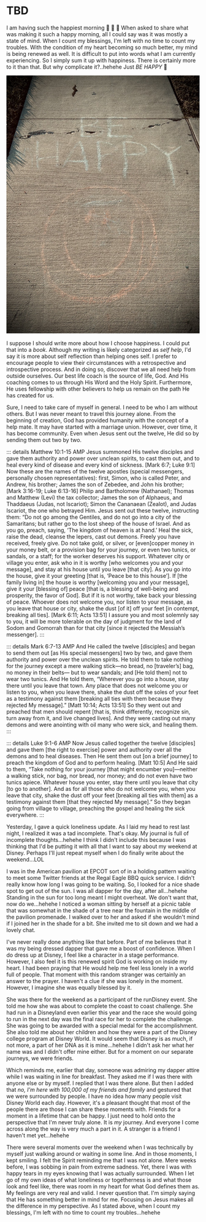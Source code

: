 # TBD

I am having such the happiest morning :face_holding_back_tears: :face_holding_back_tears: :face_holding_back_tears: When asked to share what was making it such a happy morning, all I could say was it was mostly a state of mind. When I count my blessings, I'm left with no time to count my troubles. With the condition of my heart becoming so much better, my mind is being renewed as well. It is difficult to put into words what I am currently experiencing. So I simply sum it up with happiness. There is certainly more to it than that. But why complicate it?..hehehe Just *BE HAPPY* :slightly_smiling_face:

![Chalk drawing with a smiling face and the words says be happy ](./img/IMG_6067.jpeg)

I suppose I should write more about how I choose happiness. I could put that into a *book*. Although my writing is likely categorized as *self help*, I'd say it is more about self reflection than helping ones self. I prefer to encourage people to view their circumstances with a retrospective and introspective process. And in doing so, discover that we all need help from outside ourselves. Our best life coach is the source of life, God. And His coaching comes to us through His Word and the Holy Spirit. Furthermore, He uses fellowship with other believers to help us remain on the path He has created for us.

Sure, I need to take care of myself in general. I need to be who I am without others. But I was never meant to travel this journey alone. From the beginning of creation, God has provided humanity with the concept of a help mate. It may have started with a marriage union. However, over time, it has become community. Even when Jesus sent out the twelve, He did so by sending them out two by two.

::: details Matthew 10:1-15 AMP
Jesus summoned His twelve disciples and gave them authority and power over unclean spirits, to cast them out, and to heal every kind of disease and every kind of sickness. [Mark 6:7; Luke 9:1] Now these are the names of the twelve apostles (special messengers, personally chosen representatives): first, Simon, who is called Peter, and Andrew, his brother; James the son of Zebedee, and John his brother; [Mark 3:16-19; Luke 6:13-16] Philip and Bartholomew (Nathanael); Thomas and Matthew (Levi) the tax collector; James the son of Alphaeus, and Thaddaeus (Judas, not Iscariot); Simon the Cananaean (Zealot), and Judas Iscariot, the one who betrayed Him. Jesus sent out these twelve, instructing them: “Do not go among the Gentiles, and do not go into a city of the Samaritans; but rather go to the lost sheep of the house of Israel. And as you go, preach, saying, ‘The kingdom of heaven is at hand.’ Heal the sick, raise the dead, cleanse the lepers, cast out demons. Freely you have received, freely give. Do not take gold, or silver, or [even]copper money in your money belt, or a provision bag for your journey, or even two tunics, or sandals, or a staff; for the worker deserves his support. Whatever city or village you enter, ask who in it is worthy [who welcomes you and your message], and stay at his house until you leave [that city]. As you go into the house, give it your greeting [that is, ‘Peace be to this house’]. If [the family living in] the house is worthy [welcoming you and your message], give it your [blessing of] peace [that is, a blessing of well-being and prosperity, the favor of God]. But if it is not worthy, take back your blessing of peace. Whoever does not welcome you, nor listen to your message, as you leave that house or city, shake the dust [of it] off your feet [in contempt, breaking all ties]. [Mark 6:11; Acts 13:51] I assure you and most solemnly say to you, it will be more tolerable on the day of judgment for the land of Sodom and Gomorrah than for that city [since it rejected the Messiah’s messenger].
:::

::: details Mark 6:7-13 AMP
And He called the twelve [disciples] and began to send them out [as His special messengers] two by two, and gave them authority and power over the unclean spirits. He told them to take nothing for the journey except a mere walking stick—no bread, no [traveler’s] bag, no money in their belts— but to wear sandals; and [He told them] not to wear two tunics. And He told them, “Wherever you go into a house, stay there until you leave that town. Any place that does not welcome you or listen to you, when you leave there, shake the dust off the soles of your feet as a testimony against them [breaking all ties with them because they rejected My message].” [Matt 10:14; Acts 13:51] So they went out and preached that men should repent [that is, think differently, recognize sin, turn away from it, and live changed lives]. And they were casting out many demons and were anointing with oil many who were sick, and healing them.
:::

::: details Luke 9:1-6 AMP
Now Jesus called together the twelve [disciples] and gave them [the right to exercise] power and authority over all the demons and to heal diseases. Then He sent them out [on a brief journey] to preach the kingdom of God and to perform healing. [Matt 10:5] And He said to them, “Take nothing for your journey [that might encumber you]—neither a walking stick, nor bag, nor bread, nor money; and do not even have two tunics apiece. Whatever house you enter, stay there until you leave that city [to go to another]. And as for all those who do not welcome you, when you leave that city, shake the dust off your feet [breaking all ties with them] as a testimony against them [that they rejected My message].” So they began going from village to village, preaching the gospel and healing the sick everywhere.
:::

Yesterday, I gave a quick loneliness update. As I laid my head to rest last night, I realized it was a tad incomplete. That's okay. My journal is full of incomplete thoughts...hehehe I think I didn't include this because I was thinking that I'd be putting it with all that I want to say about my weekend at Disney. Perhaps I'll just repeat myself when I do finally write about the weekend...LOL

I was in the American pavilion at EPCOT sort of in a holding pattern waiting to meet some Twitter friends at the Regal Eagle BBQ quick service. I didn't really know how long I was going to be waiting. So, I looked for a nice shade spot to get out of the sun. I was all dapper for the day, after all...hehehe Standing in the sun for too long meant I might overheat. We don't want that, now do we...hehehe I noticed a woman sitting by herself at a picnic table that was somewhat in the shade of a tree near the fountain in the middle of the pavilion promenade. I walked over to her and asked if she wouldn't mind if I joined her in the shade for a bit. She invited me to sit down and we had a lovely chat.

I've never really done anything like that before. Part of me believes that it was my being dressed dapper that gave me a boost of confidence. When I do dress up at Disney, I feel like a character in a stage performance. However, I also feel it is this renewed spirit God is working on inside my heart. I had been praying that He would help me feel less lonely in a world full of people. That moment with this random stranger was certainly an answer to the prayer. I haven't a clue if she was lonely in the moment. However, I imagine she was equally blessed by it.

She was there for the weekend as a participant of the runDisney event. She told me how she was about to complete the coast to coast challenge. She had run in a Disneyland even earlier this year and the race she would going to run in the next day was the final race for her to complete the challenge. She was going to be awarded with a special medal for the accomplishment. She also told me about her children and how they were a part of the Disney college program at Disney World. It would seem that Disney is as much, if not more, a part of her DNA as it is mine...hehehe I didn't ask her what her name was and I didn't offer mine either. But for a moment on our separate journeys, we were friends.

Which reminds me, earlier that day, someone was admiring my dapper attire while I was waiting in line for breakfast. They asked me if I was there with anyone else or by myself. I replied that I was there alone. But then I added that *no, I'm here with 100,000 of my friends and family* and gestured that we were surrounded by people. I have no idea how many people visit Disney World each day. However, it's a pleasant thought that most of the people there are those I can share these moments with. Friends for a moment in a lifetime that can be happy. I just need to hold onto the perspective that I'm never truly alone. It is *my* journey. And everyone I come across along the way is very much a part in it. A stranger is a friend I haven't met yet...hehehe

There were several moments over the weekend when I was technically by myself just walking around or waiting in some line. And in those moments, I kept smiling. I felt the Spirit reminding me that I was not alone. Mere weeks before, I was sobbing in pain from extreme sadness. Yet, there I was with happy tears in my eyes knowing that I was actually surrounded. When I let go of my own ideas of what loneliness or togetherness is and what those look and feel like, there was room in my heart for what God defines them as. My feelings are very real and valid. I never question that. I'm simply saying that He has something better in mind for me. Focusing on Jesus makes all the difference in my perspective. As I stated above, when I count my blessings, I'm left with no time to count my troubles...hehehe